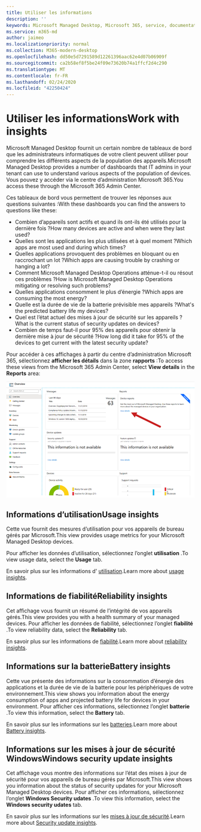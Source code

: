 ```yaml
---
title: Utiliser les informations
description: ''
keywords: Microsoft Managed Desktop, Microsoft 365, service, documentation
ms.service: m365-md
author: jaimeo
ms.localizationpriority: normal
ms.collection: M365-modern-desktop
ms.openlocfilehash: dd50e5d7291589d12261396aac62e4d07b06909f
ms.sourcegitcommit: ca2b58ef8f5be24f09e73620b74a1ffcf2d4c290
ms.translationtype: MT
ms.contentlocale: fr-FR
ms.lasthandoff: 02/24/2020
ms.locfileid: "42250424"
---
```

# <a name="work-with-insights"></a><span data-ttu-id="02c89-103">Utiliser les informations</span><span class="sxs-lookup"><span data-stu-id="02c89-103">Work with insights</span></span>

<span data-ttu-id="02c89-104">Microsoft Managed Desktop fournit un certain nombre de tableaux de bord que les administrateurs informatiques de votre client peuvent utiliser pour comprendre les différents aspects de la population des appareils.</span><span class="sxs-lookup"><span data-stu-id="02c89-104">Microsoft Managed Desktop provides a number of dashboards that IT admins in your tenant can use to understand various aspects of the population of devices.</span></span> <span data-ttu-id="02c89-105">Vous pouvez y accéder via le centre d’administration Microsoft 365.</span><span class="sxs-lookup"><span data-stu-id="02c89-105">You access these through the Microsoft 365 Admin Center.</span></span>

<span data-ttu-id="02c89-106">Ces tableaux de bord vous permettent de trouver les réponses aux questions suivantes :</span><span class="sxs-lookup"><span data-stu-id="02c89-106">With these dashboards you can find the answers to questions like these:</span></span>

- <span data-ttu-id="02c89-107">Combien d’appareils sont actifs et quand ils ont-ils été utilisés pour la dernière fois ?</span><span class="sxs-lookup"><span data-stu-id="02c89-107">How many devices are active and when were they last used?</span></span>
- <span data-ttu-id="02c89-108">Quelles sont les applications les plus utilisées et à quel moment ?</span><span class="sxs-lookup"><span data-stu-id="02c89-108">Which apps are most used and during which times?</span></span>
- <span data-ttu-id="02c89-109">Quelles applications provoquent des problèmes en bloquant ou en raccrochant un lot ?</span><span class="sxs-lookup"><span data-stu-id="02c89-109">Which apps are causing trouble by crashing or hanging a lot?</span></span>
- <span data-ttu-id="02c89-110">Comment Microsoft Managed Desktop Operations atténue-t-il ou résout ces problèmes ?</span><span class="sxs-lookup"><span data-stu-id="02c89-110">How is Microsoft Managed Desktop Operations mitigating or resolving such problems?</span></span>
- <span data-ttu-id="02c89-111">Quelles applications consomment le plus d’énergie ?</span><span class="sxs-lookup"><span data-stu-id="02c89-111">Which apps are consuming the most energy?</span></span>
- <span data-ttu-id="02c89-112">Quelle est la durée de vie de la batterie prévisible mes appareils ?</span><span class="sxs-lookup"><span data-stu-id="02c89-112">What's the predicted battery life my devices?</span></span>
- <span data-ttu-id="02c89-113">Quel est l’état actuel des mises à jour de sécurité sur les appareils ?</span><span class="sxs-lookup"><span data-stu-id="02c89-113">What is the current status of security updates on devices?</span></span>
- <span data-ttu-id="02c89-114">Combien de temps faut-il pour 95% des appareils pour obtenir la dernière mise à jour de sécurité ?</span><span class="sxs-lookup"><span data-stu-id="02c89-114">How long did it take for 95% of the devices to get current with the latest security update?</span></span>

<span data-ttu-id="02c89-115">Pour accéder à ces affichages à partir du centre d’administration Microsoft 365, sélectionnez **afficher les détails** dans la zone **rapports** :</span><span class="sxs-lookup"><span data-stu-id="02c89-115">To access these views from the Microsoft 365 Admin Center, select **View details** in the **Reports** area:</span></span>

![Centre d’administration avec la zone de rapports dans le coin supérieur droit, y compris la carte de rapports de périphériques et le lien « Afficher les détails ».](../../media/insights_overview.png)



## <a name="usage-insights"></a><span data-ttu-id="02c89-117">Informations d’utilisation</span><span class="sxs-lookup"><span data-stu-id="02c89-117">Usage insights</span></span>
<span data-ttu-id="02c89-118">Cette vue fournit des mesures d’utilisation pour vos appareils de bureau gérés par Microsoft.</span><span class="sxs-lookup"><span data-stu-id="02c89-118">This view provides usage metrics for your Microsoft Managed Desktop devices.</span></span> 

<span data-ttu-id="02c89-119">Pour afficher les données d’utilisation, sélectionnez l’onglet **utilisation** .</span><span class="sxs-lookup"><span data-stu-id="02c89-119">To view usage data, select the **Usage** tab.</span></span>

<span data-ttu-id="02c89-120">En savoir plus sur les informations d' [utilisation](usage-insights.md).</span><span class="sxs-lookup"><span data-stu-id="02c89-120">Learn more about [usage insights](usage-insights.md).</span></span>

## <a name="reliability-insights"></a><span data-ttu-id="02c89-121">Informations de fiabilité</span><span class="sxs-lookup"><span data-stu-id="02c89-121">Reliability insights</span></span>
<span data-ttu-id="02c89-122">Cet affichage vous fournit un résumé de l’intégrité de vos appareils gérés.</span><span class="sxs-lookup"><span data-stu-id="02c89-122">This view provides you with a health summary of your managed devices.</span></span> <span data-ttu-id="02c89-123">Pour afficher les données de fiabilité, sélectionnez l’onglet **fiabilité** .</span><span class="sxs-lookup"><span data-stu-id="02c89-123">To view reliability data, select the **Reliability** tab.</span></span>

<span data-ttu-id="02c89-124">En savoir plus sur les informations de [fiabilité](reliability-insights.md).</span><span class="sxs-lookup"><span data-stu-id="02c89-124">Learn more about [reliability insights](reliability-insights.md).</span></span>

## <a name="battery-insights"></a><span data-ttu-id="02c89-125">Informations sur la batterie</span><span class="sxs-lookup"><span data-stu-id="02c89-125">Battery insights</span></span>
<span data-ttu-id="02c89-126">Cette vue présente des informations sur la consommation d’énergie des applications et la durée de vie de la batterie pour les périphériques de votre environnement.</span><span class="sxs-lookup"><span data-stu-id="02c89-126">This view shows you information about the energy consumption of apps and projected battery life for devices in your environment.</span></span> <span data-ttu-id="02c89-127">Pour afficher ces informations, sélectionnez l’onglet **batterie** .</span><span class="sxs-lookup"><span data-stu-id="02c89-127">To view this information, select the **Battery** tab.</span></span>

<span data-ttu-id="02c89-128">En savoir plus sur les informations sur les [batteries](battery-insights.md).</span><span class="sxs-lookup"><span data-stu-id="02c89-128">Learn more about [Battery insights](battery-insights.md).</span></span>

## <a name="windows-security-update-insights"></a><span data-ttu-id="02c89-129">Informations sur les mises à jour de sécurité Windows</span><span class="sxs-lookup"><span data-stu-id="02c89-129">Windows security update insights</span></span>

<span data-ttu-id="02c89-130">Cet affichage vous montre des informations sur l’état des mises à jour de sécurité pour vos appareils de bureau gérés par Microsoft.</span><span class="sxs-lookup"><span data-stu-id="02c89-130">This view shows you information about the status of security updates for your Microsoft Managed Desktop devices.</span></span> <span data-ttu-id="02c89-131">Pour afficher ces informations, sélectionnez l’onglet **Windows Security udates** .</span><span class="sxs-lookup"><span data-stu-id="02c89-131">To view this information, select the **Windows security udates** tab.</span></span>

<span data-ttu-id="02c89-132">En savoir plus sur les informations sur les [mises à jour de sécurité](security-update-insights.md).</span><span class="sxs-lookup"><span data-stu-id="02c89-132">Learn more about [Security update insights](security-update-insights.md).</span></span>

